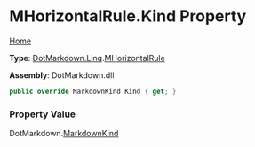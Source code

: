 # MHorizontalRule\.Kind Property

[Home](../../../../README.md)

**Type**: [DotMarkdown.Linq](../../README.md)\.[MHorizontalRule](../README.md)

**Assembly**: DotMarkdown\.dll

```csharp
public override MarkdownKind Kind { get; }
```

### Property Value

DotMarkdown\.[MarkdownKind](../../../MarkdownKind/README.md)

